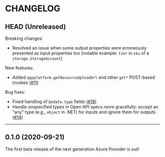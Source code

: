CHANGELOG
=========

## HEAD (Unreleased)

Breaking changes:
- Resolved an issue when some output properties were erroneously presented as input properties too
(notable example: `tier` in `sku` of a `storage.StorageAccount`)

New features:
- Added `appplatform.getResourceUploadUrl` and other `get*` POST-based invokes ([#11](https://github.com/pulumi/pulumi-azure-nextgen/issues/11))

Bug fixes:
- Fixed handling of `@odata.type` fields ([#18](https://github.com/pulumi/pulumi-azure-nextgen/issues/18))
- Handle unspecified types in Open API specs more gracefully: accept an "any" type (e.g., `object` in .NET) for inputs and ignore
  them for outputs ([#14](https://github.com/pulumi/pulumi-azure-nextgen/issues/14))

---

## 0.1.0 (2020-09-21)

The first beta release of the next generation Azure Provider is out!
